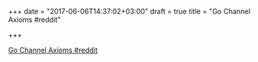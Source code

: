 +++
date = "2017-06-06T14:37:02+03:00"
draft = true
title = "Go Channel Axioms  #reddit"

+++

<p><a href="https://t.co/6dkBADOeHr">Go Channel Axioms  #reddit</a></p>